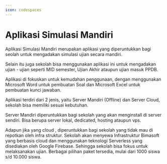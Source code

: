 ```yaml
---
icon: codespaces
---
```

# Aplikasi Simulasi Mandiri

Aplikasi Simulasi Mandiri merupakan aplikasi yang diperuntukkan bagi seolah untuk mengadakan simulasi ujian secara mandiri. 

Selain itu juga sekolah bisa menggunakan aplikasi ini untuk mengadakan ujian - ujian seperti MID semester, Ujian Akhir ataupun ujian masuk PPDB. 

Aplikasi di fokuskan untuk kemudahan penggunaan, dengan menggunakan Microsoft Word untuk pembuatan Soal dan Microsoft Excel untuk pembuatan kunci jawaban. 

Aplikasi terdiri dari 2 jenis, yaitu Server Mandiri (Offline) dan Server Cloud, sekolah bisa memiliki sesuai kebutuhan. 

Server Mandiri diperuntukkan bagi sekolah yang akan menginstall di server sendiri. Bisa berupa server lokal, dedicated, hosting ataupun vps. 

Adapun jika yang cloud , diperuntukkan bagi sekolah yang tidak mau di repotkan oleh infra struktur. Sekolah akan menyewa Infrastruktur Bimasoft yang berbasis cloud dan menggunakan teknologi Serverless yang disediakan oleh Google Firebase. Sehingga sekolah bisa fokus untuk melaksanakan ujian. Berbagai pilihan paket tersedia, mulai dari 1000 siswa s/d 10.000 siswa. 